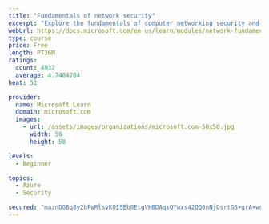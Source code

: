 ```yaml
---
title: "Fundamentals of network security"
excerpt: "Explore the fundamentals of computer networking security and monitoring."
webUrl: https://docs.microsoft.com/en-us/learn/modules/network-fundamentals-2/
type: course
price: Free
length: PT36M
ratings:
  count: 4932
  average: 4.7404704
heat: 51

provider:
  name: Microsoft Learn
  domain: microsoft.com
  images:
    - url: /assets/images/organizations/microsoft.com-50x50.jpg
      width: 50
      height: 50

levels:
  - Beginner

topics:
  - Azure
  - Security

secured: "maznDGBq8y2bFwRlsvKOI5Eb0EtgVHBDAqsQYwxs42QQ8nNjQsrtGS+grA+wnD/WgzIthsruXgEHRPcKhG4MrxK26aVdDxH8Nv0kcY4DskAYH8GNb51/D+D3bCntvMxD9J6orFrbkh4rt55I+ZdfjacHxHzDM0UjF+hUqIQatFvFBdCiED8qg+hcSEGmaZs6qwfl4bWKQU10xDCw4PUPMWrQt4QH4U3K9vYRooSouxyNtA1hgaw2KVIEpUJRaA/ra6K3b/+neljNMnZ75ptms6m8zbjt3quM9XnDNozkqZzRwYCXLvDbFePL/cw/Ot8Zb2KB770jNx3vJzGtquevakVRYyad6fEs5Z1+CXguunvDwJ2kLN83cMUvr1Ol3G+9uSyY8mKXCjqj+IoOG0Cn/JYuMJiQrwgM8scavQRJNN8=;dNAvuSkwRZdVjRTtmDNNEA=="
---
```



